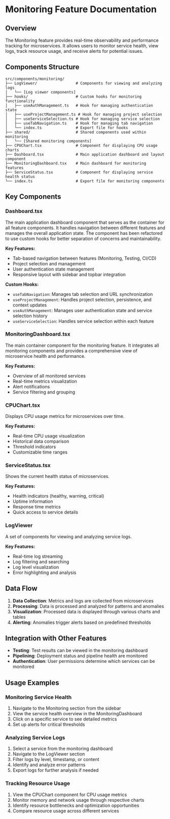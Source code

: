 # Monitoring Feature Documentation

## Overview

The Monitoring feature provides real-time observability and performance tracking for microservices. It allows users to monitor service health, view logs, track resource usage, and receive alerts for potential issues.

## Components Structure

```
src/components/monitoring/
├── LogViewer/                 # Components for viewing and analyzing logs
│   └── [Log viewer components]
├── hooks/                     # Custom hooks for monitoring functionality
│   ├── useAuthManagement.ts   # Hook for managing authentication state
│   ├── useProjectManagement.ts # Hook for managing project selection
│   ├── useServiceSelection.ts # Hook for managing service selection
│   ├── useTabNavigation.ts    # Hook for managing tab navigation
│   └── index.ts               # Export file for hooks
├── shared/                    # Shared components used within monitoring
│   └── [Shared monitoring components]
├── CPUChart.tsx               # Component for displaying CPU usage charts
├── Dashboard.tsx              # Main application dashboard and layout component
├── MonitoringDashboard.tsx    # Main dashboard for monitoring features
├── ServiceStatus.tsx          # Component for displaying service health status
└── index.ts                   # Export file for monitoring components
```

## Key Components

### Dashboard.tsx

The main application dashboard component that serves as the container for all feature components. It handles navigation between different features and manages the overall application state. The component has been refactored to use custom hooks for better separation of concerns and maintainability.

**Key Features:**
- Tab-based navigation between features (Monitoring, Testing, CI/CD)
- Project selection and management
- User authentication state management
- Responsive layout with sidebar and topbar integration

**Custom Hooks:**
- `useTabNavigation`: Manages tab selection and URL synchronization
- `useProjectManagement`: Handles project selection, persistence, and context updates
- `useAuthManagement`: Manages user authentication state and service selection history
- `useServiceSelection`: Handles service selection within each feature

### MonitoringDashboard.tsx

The main container component for the monitoring feature. It integrates all monitoring components and provides a comprehensive view of microservice health and performance.

**Key Features:**
- Overview of all monitored services
- Real-time metrics visualization
- Alert notifications
- Service filtering and grouping

### CPUChart.tsx

Displays CPU usage metrics for microservices over time.

**Key Features:**
- Real-time CPU usage visualization
- Historical data comparison
- Threshold indicators
- Customizable time ranges

### ServiceStatus.tsx

Shows the current health status of microservices.

**Key Features:**
- Health indicators (healthy, warning, critical)
- Uptime information
- Response time metrics
- Quick access to service details

### LogViewer

A set of components for viewing and analyzing service logs.

**Key Features:**
- Real-time log streaming
- Log filtering and searching
- Log level visualization
- Error highlighting and analysis

## Data Flow

1. **Data Collection**: Metrics and logs are collected from microservices
2. **Processing**: Data is processed and analyzed for patterns and anomalies
3. **Visualization**: Processed data is displayed through various charts and tables
4. **Alerting**: Anomalies trigger alerts based on predefined thresholds

## Integration with Other Features

- **Testing**: Test results can be viewed in the monitoring dashboard
- **Pipelining**: Deployment status and pipeline health are monitored
- **Authentication**: User permissions determine which services can be monitored

## Usage Examples

### Monitoring Service Health

1. Navigate to the Monitoring section from the sidebar
2. View the service health overview in the MonitoringDashboard
3. Click on a specific service to see detailed metrics
4. Set up alerts for critical thresholds

### Analyzing Service Logs

1. Select a service from the monitoring dashboard
2. Navigate to the LogViewer section
3. Filter logs by level, timestamp, or content
4. Identify and analyze error patterns
5. Export logs for further analysis if needed

### Tracking Resource Usage

1. View the CPUChart component for CPU usage metrics
2. Monitor memory and network usage through respective charts
3. Identify resource bottlenecks and optimization opportunities
4. Compare resource usage across different services
